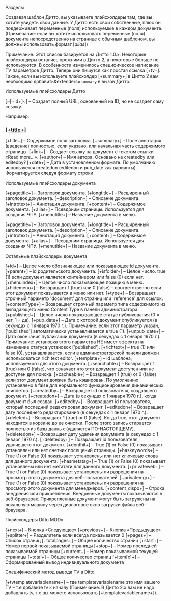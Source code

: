 Разделы

Создавая шаблон Дитто, вы указываете плэйсхолдеры там, где вы хотите увидеть свои данные. У Дитто есть свои собственные, плюс он поддерживает переменные (поля) используемые в каждом документе. (Примечание: если вы хотите использовать переменные (поля) документа непосредственно на странице с обычным шаблоном, вы должны использовать формат [*alias*])

Примечание: Этот список базируется на Дитто 1.0.х. Некоторые плэйсхолдеры остались прежними в Дитто 2, а некоторые больше не используются. В особенности изменилось специфическое написание TV параметров Дитто. Теперь они пишутся как простая ссылка [+tv+]. Также, если вы используете плэйсхолдер [+summary+] в Дитто 2 вам необходимо добавить&extenders=`summary` в вызов Дитто.

Используемые плэйсхолдеры Дитто

[~[+id+]~] – Создает полный URL, основанный на ID, но не создает саму ссылку.

Например:

<h3><a href="[~[+id+]~]">[+title+]</a></h3>
[+title+] – Содержимое поля заголовка. 
[+summary+] – Поле аннотация (введение) полностью, если указано, или начальная часть содержимого страницы.
[+link+] – Создает ссылку на документ с текстом ссылки «Read more...». 
[+author+] – Имя автора. Основано на createdby или editedby? 
[+date+] – Дата в установленном формате. По умолчанию используется createdon (editedon и pub_date как варианты). Форматируется следуя формату строки

Используемые плэйсхолдеры документа

[+pagetitle+] – Заголовок документа.
[+longtitle+] – Расширенный заголовок документа.
[+description+] – Описание документа.
[+introtext+] – Аннотация документа.
[+content+] – Содержимое документа.
[+alias+] – Псевдоним страницы. Используется для создания ЧПУ.
[+menutitle+] – Название документа в меню.

[+pagetitle+] – Заголовок документа.
[+longtitle+] – Расширенный заголовок документа.
[+description+] – Описание документа.
[+introtext+] – Аннотация документа.
[+content+] – Содержимое документа.
[+alias+] – Псевдоним страницы. Используется для создания ЧПУ.
[+menutitle+] – Название документа в меню.

Остальные плэйсхолдеры документа

[+id+] – Целое число обозначающее или показывающее id документа.
[+parent+] – id родительского документа.
[+isfolder+] – Целое число. true (1) если документ является контейнером или false (0) если нет. 
[+menuindex+] – Целое число показывающее позицию в меню.
[+hidemenu+] – Возвращает 1 (true) или 0 (false) – соответственно если этот документ показывается в меню или нет.
[+type+] – Возвращает строчный параметр 'document' для страниц или 'reference' для ссылок.
[+contentType+] – Возвращает строчный параметр типа содержимого из выпадающего меню Content Type в панели администратора. 
[+published+] – Целое число показывающее статус публикования (0 = нет, 1 = да). 
[+pub_date+] – Дата с которой документ опубликуется (в секундах с 1 января 1970 г.). Примечание: если этот параметр указан, ['published'] автоматически устанавливается в true (1). 
[+unpub_date+] – Дата окончания публикации документа (в секундах с 1 января 1970 г.). Примечание: установка этого параметра НЕ имеет эффекта на изменение статуса установок ['published'].
[+richtext+] – true (1) или false (0), устанавливается, если в администраторской панели должен использоваться rich text editor. 
[+template+] – id шаблона, используемого для этого документа. 
[+searchable+] – Возвращает 1 (true) или 0 (false), что означает что этот документ доступен или не доступен для поиска. 
[+cacheable+] – Возвращает 1 (true) or 0 (false) если этот документ должен быть кэширован. По умолчанию установлено в false для нормального функционирования динамических сниппетов. 
[+createdby+] – Возвращает id пользователя, создавшего документ. 
[+createdon+] – Дата (в секундах с 1 января 1970 г.), когда документ был создан. 
[+editedby+] – Возвращает id пользователя, который последний редактировал документ. 
[+editedon+] – Возвращает дату последнего редактирования (в секундах с 1 января 1970 г.). 
[+deleted+] – Возвращает 1 (true) or 0 (false). Когда true, этот документ находится в корзине до ее очистки. После этого запись стирается полностью из базы данных (удаляется ПО-НАСТОЯЩЕМУ).
[+deletedon+] – Возвращает дату удаления документа (в секундах с 1 января 1970 г.). 
[+deletedby+] – Позвращает id пользователя, удалившего этот документ. 
[+donthit+] – True (1) or False (0) показывает установлен или нет счетчик посещений страницы. 
[+haskeywords+] – True (1) or False (0) показывает установлены или нет ключевые слова для данного документа. 
[+hasmetatag+] – True (1) or False (0) показывает установлены или нет метатэги для данного документа. 
[+privateweb+] – True (1) or False (0) показывает установлены ли разрешения на просмотр этого документа для веб-пользователей. 
[+privatemgr+] – True (1) or False (0) показывает установлены ли разрешения на просмотр этого документа для менеджеров. 
[+content_dispo+] – Строка внедрения или прикрепления. Внедренные документы показываются в веб-браузерах. Прикрепленные документ могут быть загружены на локальную машину через диалоговое окно загрузки файла веб-браузера. 

Плэйсхолдеры Ditto MODx

[+next+] – Кнопка «Следующее»
[+previous+] – Кнопка «Предыдущее»
[+splitter+] – Разделитель если всегда показывается 0
[+pages+] – Список страниц
[+totalpages+] – Общее количество страниц
[+start+] – Номер первой показываемой страницы
[+stop+] – Номер последней показываемой страницы
[+current+] – Номер показываемой текущей страницы
[+total+] – Общее количество страниц
[+item[x]+] – Сформированный вывод индивидуального документа

Специфический метод вывода TV в Ditto

[+tvtemplatevariablename+] – где templatevariablename это имя вашего TV – т.е добавьте tv к началу (Примечание: В Дитто 2.x вам не надо добавлять tv, т.е вы можете использовать [+templatevariablename+]).